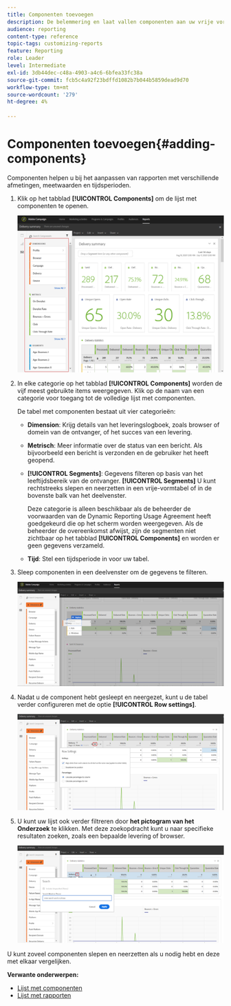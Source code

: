 ```yaml
---
title: Componenten toevoegen
description: De belemmering en laat vallen componenten aan uw vrije vormlijst beginnen uw gegevens te filtreren en uw rapport te bouwen.
audience: reporting
content-type: reference
topic-tags: customizing-reports
feature: Reporting
role: Leader
level: Intermediate
exl-id: 3db44dec-c48a-4903-a4c6-6bfea33fc38a
source-git-commit: fcb5c4a92f23bdffd1082b7b044b5859dead9d70
workflow-type: tm+mt
source-wordcount: '279'
ht-degree: 4%

---
```


# Componenten toevoegen{#adding-components}

Componenten helpen u bij het aanpassen van rapporten met verschillende afmetingen, meetwaarden en tijdsperioden.

1. Klik op het tabblad **[!UICONTROL Components]** om de lijst met componenten te openen.

   ![](assets/dynamic_report_components.png)

1. In elke categorie op het tabblad **[!UICONTROL Components]** worden de vijf meest gebruikte items weergegeven. Klik op de naam van een categorie voor toegang tot de volledige lijst met componenten.

   De tabel met componenten bestaat uit vier categorieën:

   * **Dimension**: Krijg details van het leveringslogboek, zoals browser of domein van de ontvanger, of het succes van een levering.
   * **Metrisch**: Meer informatie over de status van een bericht. Als bijvoorbeeld een bericht is verzonden en de gebruiker het heeft geopend.
   * **[!UICONTROL Segments]**: Gegevens filteren op basis van het leeftijdsbereik van de ontvanger. **[!UICONTROL Segments]** U kunt rechtstreeks slepen en neerzetten in een vrije-vormtabel of in de bovenste balk van het deelvenster.

      Deze categorie is alleen beschikbaar als de beheerder de voorwaarden van de Dynamic Reporting Usage Agreement heeft goedgekeurd die op het scherm worden weergegeven. Als de beheerder de overeenkomst afwijst, zijn de segmenten niet zichtbaar op het tabblad **[!UICONTROL Components]** en worden er geen gegevens verzameld.

   * **Tijd**: Stel een tijdsperiode in voor uw tabel.

1. Sleep componenten in een deelvenster om de gegevens te filteren.

   ![](assets/dynamic_report_components_2.png)

1. Nadat u de component hebt gesleept en neergezet, kunt u de tabel verder configureren met de optie **[!UICONTROL Row settings]**.

   ![](assets/dynamic_report_components_3.png)

1. U kunt uw lijst ook verder filtreren door **het pictogram van het Onderzoek** te klikken. Met deze zoekopdracht kunt u naar specifieke resultaten zoeken, zoals een bepaalde levering of browser.

   ![](assets/dynamic_report_components_4.png)

U kunt zoveel componenten slepen en neerzetten als u nodig hebt en deze met elkaar vergelijken.

**Verwante onderwerpen:**

* [Lijst met componenten](../../reporting/using/list-of-components-.md)
* [Lijst met rapporten](../../reporting/using/defining-the-report-period.md)
